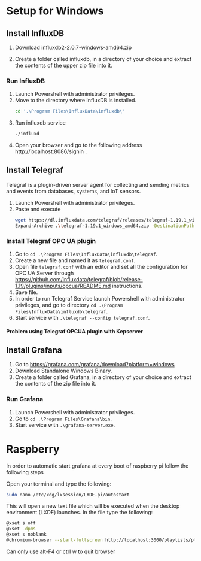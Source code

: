 # Setup for Windows

## Install InfluxDB

1. Download influxdb2-2.0.7-windows-amd64.zip

2. Create a folder called influxdb, in a directory of your choice and extract the contents of the upper zip file into it.

### Run InfluxDB

1. Launch Powershell with administrator privileges.
2. Move to the directory where InfluxDB is installed.
   ```sh 
   cd '.\Program Files\InfluxData\influxdb\'
3. Run influxdb service
   ```sh
   ./influxd
4. Open your browser and go to the following address http://localhost:8086/signin .

## Install Telegraf 

Telegraf is a plugin-driven server agent for collecting and sending metrics and events from databases, systems, and IoT sensors.

1. Launch Powershell with administrator privileges.
2. Paste and execute
   ```sh
   wget https://dl.influxdata.com/telegraf/releases/telegraf-1.19.1_windows_amd64.zip -UseBasicParsing -OutFile telegraf-1.19.1_windows_amd64.zip
   Expand-Archive .\telegraf-1.19.1_windows_amd64.zip -DestinationPath 'C:\Program Files\InfluxData\telegraf\'
   ``` 

### Install Telegraf OPC UA plugin
1. Go to  `cd .\Program Files\InfluxData\influxdb\telegraf`.
2. Create a new file and named it as `telegraf.conf`.
3. Open file `telegraf.conf` with an editor and set all the configuration for OPC UA Server through 
   https://github.com/influxdata/telegraf/blob/release-1.19/plugins/inputs/opcua/README.md instructions.
4. Save file.
5. In order to run Telegraf Service launch Powershell with administrator privileges, and go to directory 
   `cd .\Program Files\InfluxData\influxdb\telegraf`. 
6. Start service with `.\telegraf --config telegraf.conf`.

#### Problem using Telegraf OPCUA plugin with Kepserver



## Install Grafana

1. Go to https://grafana.com/grafana/download?platform=windows
2. Download Standalone Windows Binary.
3. Create a folder called Grafana, in a directory of your choice and extract the contents of the zip file into it.

### Run Grafana

1. Launch Powershell with administrator privileges. 
2. Go to  `cd .\Program Files\Grafana\bin`. 
3. Start service with `.\grafana-server.exe`.


# Raspberry 
In order to automatic start grafana at every boot of raspberry pi follow the following steps

Open your terminal and type the following:
```sh
sudo nano /etc/xdg/lxsession/LXDE-pi/autostart
```
This will open a new text file which will be executed when the desktop environment (LXDE) launches. In the file type the following:
```sh
@xset s off
@xset -dpms
@xset s noblank
@chromium-browser --start-fullscreen http://localhost:3000/playlists/play/1?kiosk=tv&autofitpanels&refresh=5s
```
Can only use alt-F4 or ctrl w to quit browser 